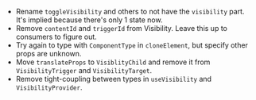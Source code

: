 - Rename `toggleVisibility` and others to not have the `visibility` part. It's implied because there's only 1 state now.
- Remove `contentId` and `triggerId` from Visibility. Leave this up to consumers to figure out.
- Try again to type with `ComponentType` in `cloneElement`, but specify other props are unknown.
- Move `translateProps` to `VisiblityChild` and remove it from `VisibilityTrigger` and `VisibilityTarget`.
- Remove tight-coupling between types in `useVisibility` and `VisibilityProvider`.
